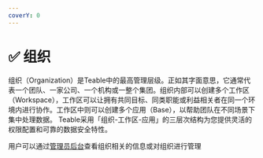 ```yaml
---
coverY: 0
---
```


# ✅ 组织

组织（Organization）是Teable中的最高管理层级。正如其字面意思，它通常代表一个团队、一家公司、一个机构或一整个集团。组织内部可以创建多个工作区（Workspace），工作区可以让拥有共同目标、同类职能或利益相关者在同一个环境内进行协作。工作区中则可以创建多个应用（Base），以帮助团队在不同场景下集中处理数据。 Teable采用「组织-工作区-应用」的三层次结构为您提供灵活的权限配置和可靠的数据安全特性。

用户可以通过[管理员后台](ji-ben-gong-neng/zu-zhi/guan-li-yuan-hou-tai/)查看组织相关的信息或对组织进行管理
